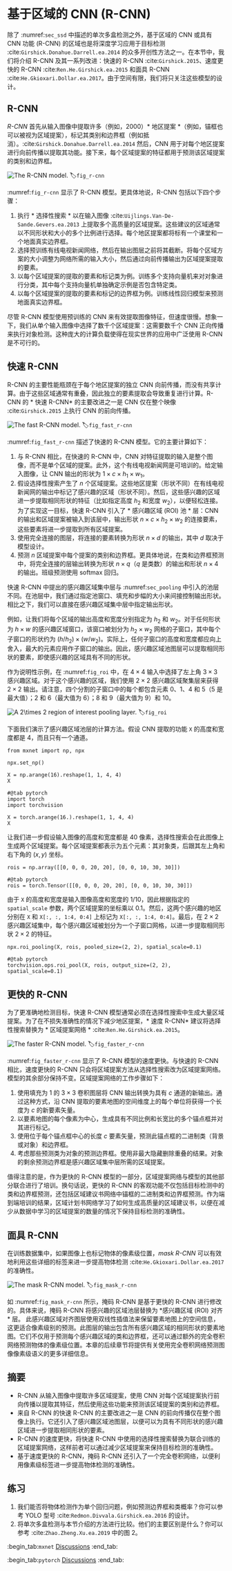 # 基于区域的 CNN (R-CNN)

除了 :numref:`sec_ssd` 中描述的单次多盒检测之外，基于区域的 CNN 或具有 CNN 功能 (R-CNN) 的区域也是将深度学习应用于目标检测 :cite:`Girshick.Donahue.Darrell.ea.2014` 的众多开创性方法之一。在本节中，我们将介绍 R-CNN 及其一系列改进：快速的 R-CNN :cite:`Girshick.2015`、速度更快的 R-CNN :cite:`Ren.He.Girshick.ea.2015` 和面具 R-CNN :cite:`He.Gkioxari.Dollar.ea.2017`。由于空间有限，我们将只关注这些模型的设计。 

## R-CNN

*R-CNN* 首先从输入图像中提取许多（例如，2000）* 地区提案 *（例如，锚框也可以被视为区域提案），标记其类别和边界框（例如抵消）。:cite:`Girshick.Donahue.Darrell.ea.2014` 然后，CNN 用于对每个地区提案进行向前传播以提取其功能。接下来，每个区域提案的特征都用于预测该区域提案的类别和边界框。 

![The R-CNN model.](../img/r-cnn.svg)
:label:`fig_r-cnn`

:numref:`fig_r-cnn` 显示了 R-CNN 模型。更具体地说，R-CNN 包括以下四个步骤： 

1. 执行 * 选择性搜索 * 以在输入图像 :cite:`Uijlings.Van-De-Sande.Gevers.ea.2013` 上提取多个高质量的区域提案。这些建议的区域通常以不同形状和大小的多个比例进行选择。每个地区提案都将标有一个课堂和一个地面真实边界框。
1. 选择预训练有线电视新闻网络，然后在输出图层之前将其截断。将每个区域方案的大小调整为网络所需的输入大小，然后通过向前传播输出为区域提案提取的要素。 
1. 以每个区域提案的提取的要素和标记类为例。训练多个支持向量机来对对象进行分类，其中每个支持向量机单独确定示例是否包含特定类。
1. 以每个区域提案的提取的要素和标记的边界框为例。训练线性回归模型来预测地面真实边界框。

尽管 R-CNN 模型使用预训练的 CNN 来有效提取图像特征，但速度很慢。想象一下，我们从单个输入图像中选择了数千个区域提案：这需要数千个 CNN 正向传播来执行对象检测。这种庞大的计算负载使得在现实世界的应用中广泛使用 R-CNN 是不可行的。 

## 快速 R-CNN

R-CNN 的主要性能瓶颈在于每个地区提案的独立 CNN 向前传播，而没有共享计算。由于这些区域通常有重叠，因此独立的要素提取会导致重复进行计算。R-CNN 的 * 快速 R-CNN* 的主要改进之一是 CNN 仅在整个映像 :cite:`Girshick.2015` 上执行 CNN 的前向传播。  

![The fast R-CNN model.](../img/fast-rcnn.svg)
:label:`fig_fast_r-cnn`

:numref:`fig_fast_r-cnn` 描述了快速的 R-CNN 模型。它的主要计算如下： 

1. 与 R-CNN 相比，在快速的 R-CNN 中，CNN 对特征提取的输入是整个图像，而不是单个区域的提案。此外，这个有线电视新闻网是可培训的。给定输入图像，让 CNN 输出的形状为 $1 \times c \times h_1  \times w_1$。
1. 假设选择性搜索产生了 $n$ 个区域提案。这些地区提案（形状不同）在有线电视新闻网的输出中标记了感兴趣的区域（形状不同）。然后，这些感兴趣的区域进一步提取相同形状的特征（比如指定高度 $h_2$ 和宽度 $w_2$），以便轻松连接。为了实现这一目标，快速 R-CNN 引入了 * 感兴趣区域 (ROI) 池 * 层：CNN 的输出和区域提案被输入到该层中，输出形状 $n \times c \times h_2 \times w_2$ 的连接要素，这些要素将进一步提取到所有区域提案。
1. 使用完全连接的图层，将连接的要素转换为形状 $n \times d$ 的输出，其中 $d$ 取决于模型设计。
1. 预测 $n$ 区域提案中每个提案的类别和边界框。更具体地说，在类和边界框预测中，将完全连接的层输出转换为形状 $n \times q$（$q$ 是类数）的输出和形状 $n \times 4$ 的输出。班级预测使用 softmax 回归。

快速 R-CNN 中提出的感兴趣区域集中层与 :numref:`sec_pooling` 中引入的池层不同。在池层中，我们通过指定池窗口、填充和步幅的大小来间接控制输出形状。相比之下，我们可以直接在感兴趣区域集中层中指定输出形状。 

例如，让我们将每个区域的输出高度和宽度分别指定为 $h_2$ 和 $w_2$。对于任何形状为 $h \times w$ 的感兴趣区域窗口，该窗口被划分为 $h_2 \times w_2$ 网格的子窗口，其中每个子窗口的形状约为 $(h/h_2) \times (w/w_2)$。实际上，任何子窗口的高度和宽度都应向上舍入，最大的元素应用作子窗口的输出。因此，感兴趣区域池图层可以提取相同形状的要素，即使感兴趣的区域具有不同的形状。 

作为说明性示例，在 :numref:`fig_roi` 中，在 $4 \times 4$ 输入中选择了左上角 $3\times 3$ 感兴趣区域。对于这个感兴趣的区域，我们使用 $2\times 2$ 感兴趣区域聚集层来获得 $2\times 2$ 输出。请注意，四个分割的子窗口中的每个都包含元素 0、1、4 和 5（5 是最大值）；2 和 6（最大值为 6）；8 和 9（最大值为 9）和 10。 

![A $2\times 2$ region of interest pooling layer.](../img/roi.svg)
:label:`fig_roi`

下面我们演示了感兴趣区域池层的计算方法。假设 CNN 提取的功能 `X` 的高度和宽度都是 4，而且只有一个通道。

```{.python .input}
from mxnet import np, npx

npx.set_np()

X = np.arange(16).reshape(1, 1, 4, 4)
X
```

```{.python .input}
#@tab pytorch
import torch
import torchvision

X = torch.arange(16.).reshape(1, 1, 4, 4)
X
```

让我们进一步假设输入图像的高度和宽度都是 40 像素，选择性搜索会在此图像上生成两个区域提案。每个区域提案都表示为五个元素：其对象类，后跟其左上角和右下角的 $(x, y)$ 坐标。

```{.python .input}
rois = np.array([[0, 0, 0, 20, 20], [0, 0, 10, 30, 30]])
```

```{.python .input}
#@tab pytorch
rois = torch.Tensor([[0, 0, 0, 20, 20], [0, 0, 10, 30, 30]])
```

由于 `X` 的高度和宽度是输入图像高度和宽度的 $1/10$，因此根据指定的 `spatial_scale` 参数，两个区域提案的坐标乘以 0.1。然后，这两个感兴趣的地区分别在 `X` 和 `X[:, :, 1:4, 0:4]` 上标记为 `X[:, :, 1:4, 0:4]`。最后，在 $2\times 2$ 感兴趣区域集中，每个感兴趣区域被划分为一个子窗口网格，以进一步提取相同形状 $2\times 2$ 的特征。

```{.python .input}
npx.roi_pooling(X, rois, pooled_size=(2, 2), spatial_scale=0.1)
```

```{.python .input}
#@tab pytorch
torchvision.ops.roi_pool(X, rois, output_size=(2, 2), spatial_scale=0.1)
```

## 更快的 R-CNN

为了更准确地检测目标，快速 R-CNN 模型通常必须在选择性搜索中生成大量区域提案。为了在不损失准确性的情况下减少地区提案，* 速度 R-CNN* 建议将选择性搜索替换为 * 区域提案网络 * :cite:`Ren.He.Girshick.ea.2015`。 

![The faster R-CNN model.](../img/faster-rcnn.svg)
:label:`fig_faster_r-cnn`

:numref:`fig_faster_r-cnn` 显示了 R-CNN 模型的速度更快。与快速的 R-CNN 相比，速度更快的 R-CNN 只会将区域提案方法从选择性搜索改为区域提案网络。模型的其余部分保持不变。区域提案网络的工作步骤如下： 

1. 使用填充为 1 的 $3\times 3$ 卷积图层将 CNN 输出转换为具有 $c$ 通道的新输出。通过这种方式，沿 CNN 提取的要素地图的空间维度上的每个单位将获得一个长度为 $c$ 的新要素矢量。
1. 以要素地图的每个像素为中心，生成具有不同比例和长宽比的多个锚点框并对其进行标记。
1. 使用位于每个锚点框中心的长度 $c$ 要素矢量，预测此锚点框的二进制类（背景或对象）和边界框。
1. 考虑那些预测类为对象的预测边界框。使用非最大隐藏删除重叠的结果。对象的剩余预测边界框是感兴趣区域集中层所需的区域提案。

值得注意的是，作为更快的 R-CNN 模型的一部分，区域提案网络与模型的其他部分联合进行了培训。换句话说，更快的 R-CNN 的客观功能不仅包括目标检测中的类和边界框预测，还包括区域建议书网络中锚框的二进制类和边界框预测。作为端到端培训的结果，区域计划书网络学习了如何生成高质量的区域建议书，以便在减少从数据中学习的区域提案的数量的情况下保持目标检测的准确性。 

## 面具 R-CNN

在训练数据集中，如果图像上也标记物体的像素级位置，*mask R-CNN* 可以有效地利用这些详细的标签来进一步提高物体检测 :cite:`He.Gkioxari.Dollar.ea.2017` 的准确性。 

![The mask R-CNN model.](../img/mask-rcnn.svg)
:label:`fig_mask_r-cnn`

如 :numref:`fig_mask_r-cnn` 所示，掩码 R-CNN 是基于更快的 R-CNN 进行修改的。具体来说，掩码 R-CNN 将感兴趣的区域池层替换为
*感兴趣区域 (ROI) 对齐 * 层。 
此感兴趣区域对齐图层使用双线性插值法来保留要素地图上的空间信息，这更适合像素级别的预测。此图层的输出包含所有感兴趣区域的相同形状的要素地图。它们不仅用于预测每个感兴趣区域的类和边界框，还可以通过额外的完全卷积网络预测物体的像素级位置。本章的后续章节将提供有关使用完全卷积网络预测图像像素级语义的更多详细信息。 

## 摘要

* R-CNN 从输入图像中提取许多区域提案，使用 CNN 对每个区域提案执行前向传播以提取其特征，然后使用这些功能来预测该区域提案的类别和边界框。
* 来自 R-CNN 的快速 R-CNN 的主要改进之一是 CNN 的前向传播仅在整个图像上执行。它还引入了感兴趣区域池图层，以便可以为具有不同形状的感兴趣区域进一步提取相同形状的要素。
* R-CNN 的速度更快，将快速 R-CNN 中使用的选择性搜索替换为联合训练的区域提案网络，这样前者可以通过减少区域提案来保持目标检测的准确性。
* 基于速度更快的 R-CNN，掩码 R-CNN 还引入了一个完全卷积网络，以便利用像素级标签进一步提高物体检测的准确性。

## 练习

1. 我们能否将物体检测作为单个回归问题，例如预测边界框和类概率？你可以参考 YOLO 型号 :cite:`Redmon.Divvala.Girshick.ea.2016` 的设计。
1. 将单次多盒检测与本节介绍的方法进行比较。他们的主要区别是什么？你可以参考 :cite:`Zhao.Zheng.Xu.ea.2019` 中的图 2。

:begin_tab:`mxnet`
[Discussions](https://discuss.d2l.ai/t/374)
:end_tab:

:begin_tab:`pytorch`
[Discussions](https://discuss.d2l.ai/t/1409)
:end_tab:
